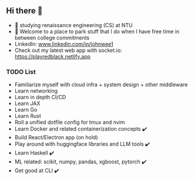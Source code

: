 ## Hi there 👋

- 🤠 studying renaissance engineering (CS) at NTU
- 🌱 Welcome to a place to park stuff that I do when I have free time in between college commitments
- LinkedIn: www.linkedin.com/in/johnwee1
- Check out my latest web app with socket.io: https://playredblack.netlify.app


### TODO List
- Familiarize myself with cloud infra + system design + other middleware
- Learn networking
- Learn in depth CI/CD
- Learn JAX
- Learn Go
- Learn Rust
- Roll a unified dotfile config for tmux and nvim
- Learn Docker and related containerization concepts ✔️
- Build React/Electron app (on hold)
- Play around with huggingface libraries and LLM tools ✔️
- Learn Haskell ✔️
- ML related: scikit, numpy, pandas, xgboost, pytorch ✔️
- Get good at CLI ✔️
